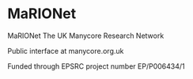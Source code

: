 # MaRIONet
MaRIONet The UK Manycore Research Network

Public interface at manycore.org.uk

Funded through EPSRC project number EP/P006434/1

